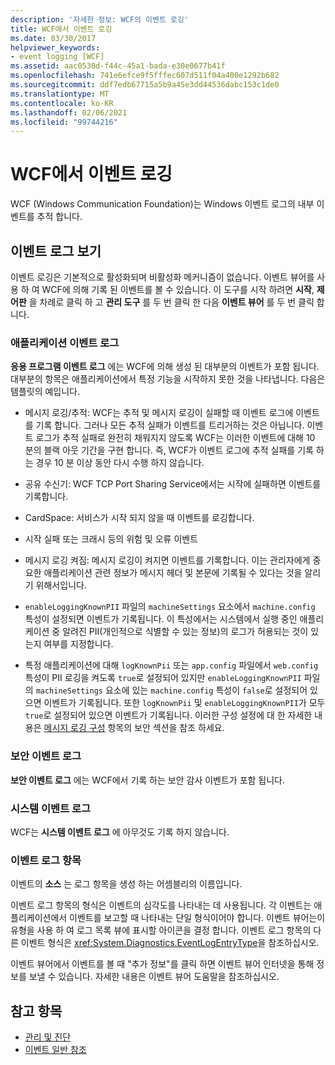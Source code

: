 ```yaml
---
description: '자세한 정보: WCF의 이벤트 로깅'
title: WCF에서 이벤트 로깅
ms.date: 03/30/2017
helpviewer_keywords:
- event logging [WCF]
ms.assetid: aac0530d-f44c-45a1-bada-e30e0677b41f
ms.openlocfilehash: 741e6efce9f5fffec607d511f04a400e1292b682
ms.sourcegitcommit: ddf7edb67715a5b9a45e3dd44536dabc153c1de0
ms.translationtype: MT
ms.contentlocale: ko-KR
ms.lasthandoff: 02/06/2021
ms.locfileid: "99744216"
---
```

# <a name="event-logging-in-wcf"></a>WCF에서 이벤트 로깅

WCF (Windows Communication Foundation)는 Windows 이벤트 로그의 내부 이벤트를 추적 합니다.  
  
## <a name="viewing-event-logs"></a>이벤트 로그 보기  

 이벤트 로깅은 기본적으로 활성화되며 비활성화 메커니즘이 없습니다. 이벤트 뷰어를 사용 하 여 WCF에 의해 기록 된 이벤트를 볼 수 있습니다. 이 도구를 시작 하려면 **시작**, **제어판** 을 차례로 클릭 하 고 **관리 도구** 를 두 번 클릭 한 다음 **이벤트 뷰어** 를 두 번 클릭 합니다.  
  
### <a name="application-event-log"></a>애플리케이션 이벤트 로그  

 **응용 프로그램 이벤트 로그** 에는 WCF에 의해 생성 된 대부분의 이벤트가 포함 됩니다. 대부분의 항목은 애플리케이션에서 특정 기능을 시작하지 못한 것을 나타냅니다. 다음은 템플릿의 예입니다.  
  
- 메시지 로깅/추적: WCF는 추적 및 메시지 로깅이 실패할 때 이벤트 로그에 이벤트를 기록 합니다. 그러나 모든 추적 실패가 이벤트를 트리거하는 것은 아닙니다. 이벤트 로그가 추적 실패로 완전히 채워지지 않도록 WCF는 이러한 이벤트에 대해 10 분의 블랙 아웃 기간을 구현 합니다. 즉, WCF가 이벤트 로그에 추적 실패를 기록 하는 경우 10 분 이상 동안 다시 수행 하지 않습니다.  
  
- 공유 수신기: WCF TCP Port Sharing Service에서는 시작에 실패하면 이벤트를 기록합니다.  
  
- CardSpace: 서비스가 시작 되지 않을 때 이벤트를 로깅합니다.  
  
- 시작 실패 또는 크래시 등의 위험 및 오류 이벤트  
  
- 메시지 로깅 켜짐: 메시지 로깅이 켜지면 이벤트를 기록합니다. 이는 관리자에게 중요한 애플리케이션 관련 정보가 메시지 헤더 및 본문에 기록될 수 있다는 것을 알리기 위해서입니다.  
  
- `enableLoggingKnownPII` 파일의 `machineSettings` 요소에서 `machine.config` 특성이 설정되면 이벤트가 기록됩니다. 이 특성에서는 시스템에서 실행 중인 애플리케이션 중 알려진 PII(개인적으로 식별할 수 있는 정보)의 로그가 허용되는 것이 있는지 여부를 지정합니다.  
  
- 특정 애플리케이션에 대해 `logKnownPii` 또는 `app.config` 파일에서 `web.config` 특성이 PII 로깅을 켜도록 `true`로 설정되어 있지만 `enableLoggingKnownPII` 파일의 `machineSettings` 요소에 있는 `machine.config` 특성이 `false`로 설정되어 있으면 이벤트가 기록됩니다. 또한 `logKnownPii` 및 `enableLoggingKnownPII`가 모두 `true`로 설정되어 있으면 이벤트가 기록됩니다. 이러한 구성 설정에 대 한 자세한 내용은 [메시지 로깅 구성](../configuring-message-logging.md) 항목의 보안 섹션을 참조 하세요.  
  
### <a name="security-event-log"></a>보안 이벤트 로그  

 **보안 이벤트 로그** 에는 WCF에서 기록 하는 보안 감사 이벤트가 포함 됩니다.  
  
### <a name="system-event-log"></a>시스템 이벤트 로그  

 WCF는 **시스템 이벤트 로그** 에 아무것도 기록 하지 않습니다.  
  
### <a name="event-log-entries"></a>이벤트 로그 항목  

 이벤트의 **소스** 는 로그 항목을 생성 하는 어셈블리의 이름입니다.  
  
 이벤트 로그 항목의 형식은 이벤트의 심각도를 나타내는 데 사용됩니다. 각 이벤트는 애플리케이션에서 이벤트를 보고할 때 나타내는 단일 형식이어야 합니다. 이벤트 뷰어는이 유형을 사용 하 여 로그 목록 뷰에 표시할 아이콘을 결정 합니다. 이벤트 로그 항목의 다른 이벤트 형식은 <xref:System.Diagnostics.EventLogEntryType>을 참조하십시오.  
  
 이벤트 뷰어에서 이벤트를 볼 때 "추가 정보"를 클릭 하면 이벤트 뷰어 인터넷을 통해 정보를 보낼 수 있습니다. 자세한 내용은 이벤트 뷰어 도움말을 참조하십시오.  
  
## <a name="see-also"></a>참고 항목

- [관리 및 진단](../index.md)
- [이벤트 일반 참조](events-general-reference.md)
